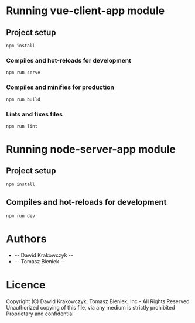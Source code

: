 # Running vue-client-app module

## Project setup
```
npm install
```

### Compiles and hot-reloads for development
```
npm run serve
```

### Compiles and minifies for production
```
npm run build
```

### Lints and fixes files
```
npm run lint
```

# Running node-server-app module

## Project setup
```
npm install
```

## Compiles and hot-reloads for development
```
npm run dev 
```

# Authors
* -- Dawid Krakowczyk --
* -- Tomasz Bieniek --

# Licence
Copyright (C) Dawid Krakowczyk, Tomasz Bieniek, Inc - All Rights Reserved
Unauthorized copying of this file, via any medium is strictly prohibited
Proprietary and confidential
